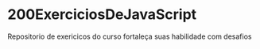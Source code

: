 # 200ExerciciosDeJavaScript
Repositorio de exericicos do curso fortaleça suas habilidade com desafios

